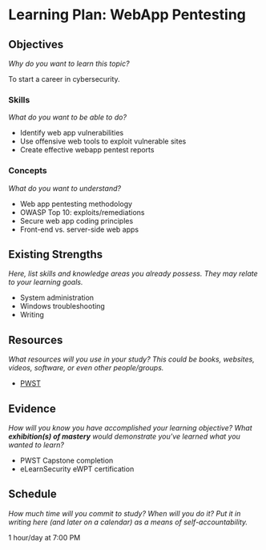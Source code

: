 # Learning Plan:  WebApp Pentesting

## Objectives

_Why do you want to learn this topic?_

To start a career in cybersecurity.
### Skills

_What do you want to be able to do?_

- Identify web app vulnerabilities
- Use offensive web tools to exploit vulnerable sites
- Create effective webapp pentest reports

### Concepts

_What do you want to understand?_

- Web app pentesting methodology
- OWASP Top 10: exploits/remediations
- Secure web app coding principles
- Front-end vs. server-side web apps

## Existing Strengths

_Here, list skills and knowledge areas you already possess. They may relate to your learning goals._

- System administration
- Windows troubleshooting
- Writing

## Resources

_What resources will you use in your study? This could be books, websites, videos, software, or even other people/groups._

- [PWST](https://taggartinstitute.org/p/pwst)

## Evidence

_How will you know you have accomplished your learning objective? What **exhibition(s) of mastery** would demonstrate you've learned what you wanted to learn?_

- PWST Capstone completion
- eLearnSecurity eWPT certification

## Schedule

_How much time will you commit to study? When will you do it? Put it in writing here (and later on a calendar) as a means of self-accountability._

1 hour/day at 7:00 PM



